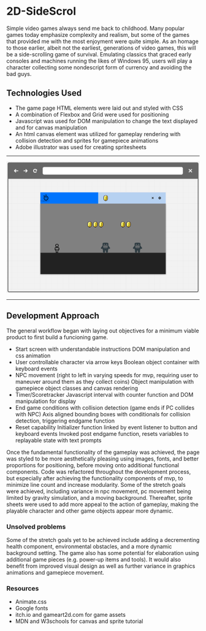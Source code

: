 # 2D-SideScrol

Simple video games always send me back to childhood. Many popular games today emphasize complexity and realism, but some of the games that provided me with the most enjoyment were quite simple. As an homage to those earlier, albeit not the earliest, generations of video games, this will be a side-scrolling game of survival. Emulating classics that graced early consoles and machines running the likes of Windows 95, users will play a character collecting some nondescript form of currency and avoiding the bad guys. 

## Technologies Used
+ The game page HTML elements were laid out and styled with CSS 
+ A combination of Flexbox and Grid were used for positioning
+ Javascript was used for DOM manipulation to change the text displayed and for canvas manipulation
+ An html canvas element was utilized for gameplay rendering with collision detection and sprites for gamepiece animations
+ Adobe illustrator was used for creating spritesheets


<!-- wireframe -->
***
![Wireframe](./img/wireframe.png)
***

## Development Approach

The general workflow began with laying out objectives for a minimum viable product to first build a funcioning game. 

+ Start screen with understandable instructions
DOM manipulation and css animation
+ User controllable character via arrow keys
Boolean object container with keyboard events
+ NPC movement (right to left in varying speeds for mvp, requiring user to maneuver around them as they collect coins)
Object manipulation with gamepiece object classes and canvas rendering 
+ Timer/Scoretracker
Javascript interval with counter function and DOM manipulation for display
+ End game conditions with collision detection (game ends if PC collides with NPC)
Axis aligned bounding boxes with conditionals for collision detection, triggering endgame function
+ Reset capability
Initializer function linked by event listener to button and keyboard events
Invoked post endgame function, resets variables to replayable state with text prompts

Once the fundamental functionality of the gameplay was achieved, the page was styled to be more aesthetically pleasing using images, fonts, and better proportions for positioning, before moving onto additional functional components. Code was refactored throughout the development process, but especially after achieving the functionality components of mvp, to minimize line count and increase modularity. Some of the stretch goals were achieved, including variance in npc movement, pc movement being limited by gravity simulation, and a moving background. Thereafter, sprite sheets were used to add more appeal to the action of gameplay, making the playable character and other game objects appear more dynamic. 

### Unsolved problems

Some of the stretch goals yet to be achieved include adding a decrementing health component, environmental obstacles, and a more dynamic background setting. The game also has some potential for elaboration using additional game pieces (e.g. power-up items and tools). It would also benefit from improved visual design as well as further variance in graphics animations and gamepiece movement.

### Resources
+ Animate.css 
+ Google fonts 
+ itch.io and gameart2d.com for game assets
+ MDN and W3schools for canvas and sprite tutorial